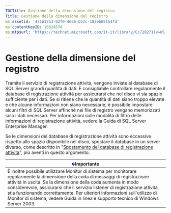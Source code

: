 ```yaml
---
TOCTitle: Gestione della dimensione del registro
Title: Gestione della dimensione del registro
ms:assetid: '431b32b3-02f0-4666-b52c-183eb65154fd'
ms:contentKeyID: 18824578
ms:mtpsurl: 'https://technet.microsoft.com/it-it/library/Cc720271(v=WS.10)'
---
```


Gestione della dimensione del registro
======================================

Tramite il servizio di registrazione attività, vengono inviate al database di SQL Server grandi quantità di dati. È consigliabile controllare regolarmente il database di registrazione attività per assicurarsi che nel disco vi sia spazio sufficiente per i dati. Se si ritiene che le quantità di dati siano troppo elevate e che alcune informazioni non siano necessarie, è possibile impostare alcuni filtri di SQL Server affinché nei file di registro vengano memorizzati solo i dati necessari. Per informazioni sulle modalità di filtro delle informazioni di registrazione attività, vedere la Guida di SQL Server Enterprise Manager.

Se le dimensioni del database di registrazione attività sono eccessive rispetto allo spazio disponibile nel disco, spostare il database in un server diverso, come descritto in "[Spostamento del database di registrazione attività](https://technet.microsoft.com/34ea8045-dc94-422e-9601-29927cfc1534)", più aventi in questo argomento.

| ![](images/Cc720271.Important(WS.10).gif)Importante                                                                                                                                                                                                                                                                                                                                                                   |
|----------------------------------------------------------------------------------------------------------------------------------------------------------------------------------------------------------------------------------------------------------------------------------------------------------------------------------------------------------------------------------------------------------------------------------------------------|
| È inoltre possibile utilizzare Monitor di sistema per monitorare regolarmente la dimensione della coda di messaggi di registrazione attività in uscita. Se la dimensione della coda aumenta in modo considerevole, assicurarsi che il servizio listener di registrazione attività stia funzionando correttamente. Per ulteriori informazioni sull'utilizzo di Monitor di sistema, vedere Guida in linea e supporto tecnico di Windows Server 2003. |
